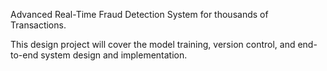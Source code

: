 Advanced Real-Time Fraud Detection System for thousands of Transactions.

This design project will cover the model training, version control, and end-to-end system design and implementation.